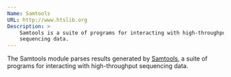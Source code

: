 ```yaml
---
Name: Samtools
URL: http://www.htslib.org
Description: >
    Samtools is a suite of programs for interacting with high-throughput
    sequencing data.
---
```


The Samtools module parses results generated by
[Samtools](http://www.htslib.org),
a suite of programs for interacting with high-throughput
sequencing data.